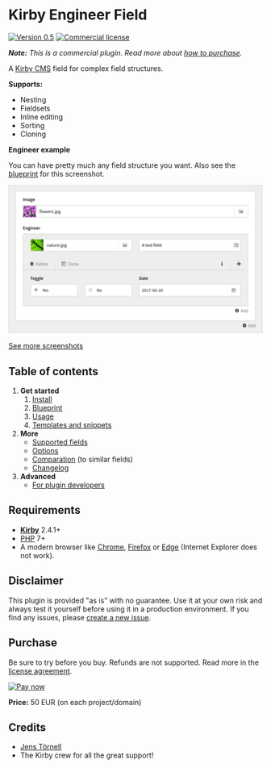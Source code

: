 # Kirby Engineer Field

[![Version 0.5](https://img.shields.io/badge/version-0.5-blue.svg)](https://github.com/jenstornell/field-engineer/blob/development/docs/changelog.md) [![Commercial license](https://img.shields.io/badge/license-commercial-red.svg)](https://github.com/jenstornell/field-engineer/blob/development/docs/license.md)

***Note:*** *This is a commercial plugin. Read more about [how to purchase](#purchase).*

A [Kirby CMS](https://getkirby.com) field for complex field structures.

**Supports:**

- Nesting
- Fieldsets
- Inline editing
- Sorting
- Cloning

**Engineer example**

You can have pretty much any field structure you want. Also see the [blueprint](docs/examples.md) for this screenshot.

[![Screenshot](docs/hero.png)](https://raw.githubusercontent.com/jenstornell/field-engineer/development/docs/hero.png)

[See more screenshots](docs/screenshots.md)

## Table of contents

1. **Get started**
   1. [Install](docs/install.md)
   1. [Blueprint](docs/blueprint.md)
   1. [Usage](docs/usage.md)
   1. [Templates and snippets](docs/blueprint.md)
1. **More**
   - [Supported fields](docs/fields.md)
   - [Options](docs/options.md)
   - [Comparation](docs/compare.md) (to similar fields)
   - [Changelog](docs/changelog.md)
1. **Advanced**
   - [For plugin developers](docs/advanced-for-plugin-developers.md)

## Requirements

- [**Kirby**](https://getkirby.com) 2.4.1+
- [PHP](https://www.php.net) 7+
- A modern browser like [Chrome](https://www.google.se/chrome/browser/desktop/index.html), [Firefox](https://www.mozilla.org/firefox/new/) or [Edge](https://www.microsoft.com/windows/microsoft-edge) (Internet Explorer does not work).

## Disclaimer

This plugin is provided "as is" with no guarantee. Use it at your own risk and always test it yourself before using it in a production environment. If you find any issues, please [create a new issue](https://github.com/jenstornell/field-engineer/issues/new).

## Purchase

Be sure to try before you buy. Refunds are not supported. Read more in the [license agreement](docs/license.md).

[![Pay now](https://www.paypalobjects.com/en_US/SE/i/btn/btn_paynowCC_LG.gif)](https://www.paypal.com/cgi-bin/webscr?cmd=_s-xclick&hosted_button_id=W68WGMJVFLTFU)

**Price:** 50 EUR (on each project/domain)

## Credits

- [Jens Törnell](https://github.com/jenstornell)
- The Kirby crew for all the great support!